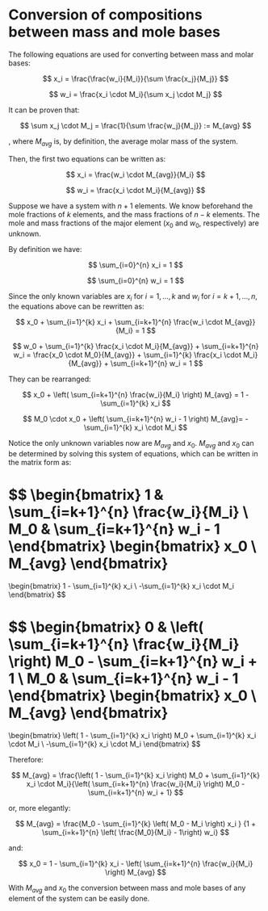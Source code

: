 # Conversion of compositions between mass and mole bases

The following equations are used for converting between mass and molar bases:

$$
x_i = \frac{\frac{w_i}{M_i}}{\sum \frac{x_j}{M_j}}
$$

$$
w_i = \frac{x_i \cdot M_i}{\sum x_j \cdot M_j}
$$

It can be proven that:

$$
\sum x_j \cdot M_j = \frac{1}{\sum \frac{w_j}{M_j}} := M_{avg}
$$

, where $M_{avg}$ is, by definition, the average molar mass of the system.

Then, the first two equations can be written as:

$$
x_i = \frac{w_i \cdot M_{avg}}{M_i}
$$

$$
w_i = \frac{x_i \cdot M_i}{M_{avg}}
$$

Suppose we have a system with $n + 1$ elements. We know beforehand the mole fractions of $k$ elements, and the mass fractions of $n-k$ elements. The mole and mass fractions of the major element ($x_0$ and $w_0$, respectively) are unknown.

By definition we have:

$$
\sum_{i=0}^{n} x_i = 1
$$

$$
\sum_{i=0}^{n} w_i = 1
$$

Since the only known variables are $x_i$ for $i = 1, \dots, k$ and $w_i$ for $i = k+1, \dots, n$,  the equations above can be rewritten as:

$$
x_0 + \sum_{i=1}^{k} x_i + \sum_{i=k+1}^{n} \frac{w_i \cdot M_{avg}}{M_i} = 1
$$

$$
w_0 + \sum_{i=1}^{k} \frac{x_i \cdot M_i}{M_{avg}} + \sum_{i=k+1}^{n} w_i = \frac{x_0 \cdot M_0}{M_{avg}} + \sum_{i=1}^{k} \frac{x_i \cdot M_i}{M_{avg}} + \sum_{i=k+1}^{n} w_i = 1
$$

They can be rearranged:

$$
x_0 + \left( \sum_{i=k+1}^{n} \frac{w_i}{M_i} \right) M_{avg} = 1 - \sum_{i=1}^{k} x_i
$$

$$
M_0 \cdot x_0 + \left( \sum_{i=k+1}^{n} w_i - 1 \right) M_{avg}= -\sum_{i=1}^{k} x_i \cdot M_i
$$

Notice the only unknown variables now are $M_{avg}$ and $x_0$. $M_{avg}$ and $x_0$ can be determined by solving this system of equations, which can be written in the matrix form as:

$$
\begin{bmatrix}
    1 & \sum_{i=k+1}^{n} \frac{w_i}{M_i} \\ 
    M_0 & \sum_{i=k+1}^{n} w_i - 1
\end{bmatrix}
\begin{bmatrix}
    x_0 \\
    M_{avg}
\end{bmatrix}
=
\begin{bmatrix}
    1 - \sum_{i=1}^{k} x_i \\
    -\sum_{i=1}^{k} x_i \cdot M_i
\end{bmatrix}
$$

$$
\begin{bmatrix}
    0 & \left( \sum_{i=k+1}^{n} \frac{w_i}{M_i} \right) M_0 - \sum_{i=k+1}^{n} w_i + 1 \\ 
    M_0 & \sum_{i=k+1}^{n} w_i - 1
\end{bmatrix}
\begin{bmatrix}
    x_0 \\
    M_{avg}
\end{bmatrix}
=
\begin{bmatrix}
    \left( 1 - \sum_{i=1}^{k} x_i \right) M_0 + \sum_{i=1}^{k} x_i \cdot M_i \\
    -\sum_{i=1}^{k} x_i \cdot M_i
\end{bmatrix}
$$

Therefore:

$$
M_{avg} = \frac{\left( 1 - \sum_{i=1}^{k} x_i \right) M_0 + \sum_{i=1}^{k} x_i \cdot M_i}{\left( \sum_{i=k+1}^{n} \frac{w_i}{M_i} \right) M_0 - \sum_{i=k+1}^{n} w_i + 1}
$$

or, more elegantly:

$$
M_{avg} = \frac{M_0 - \sum_{i=1}^{k} \left( M_0 - M_i \right) x_i }
{1 + \sum_{i=k+1}^{n} \left( \frac{M_0}{M_i} - 1\right) w_i}
$$

and:

$$
x_0 = 1 - \sum_{i=1}^{k} x_i - \left( \sum_{i=k+1}^{n} \frac{w_i}{M_i} \right) M_{avg}
$$

With $M_{avg}$ and $x_0$ the conversion between mass and mole bases of any element of the system can be easily done.